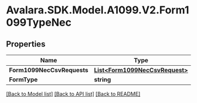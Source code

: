 # Avalara.SDK.Model.A1099.V2.Form1099TypeNec

## Properties

Name | Type | Description | Notes
------------ | ------------- | ------------- | -------------
**Form1099NecCsvRequests** | [**List&lt;Form1099NecCsvRequest&gt;**](Form1099NecCsvRequest.md) |  | [optional] 
**FormType** | **string** |  | [optional] 

[[Back to Model list]](../../../README.md#documentation-for-models) [[Back to API list]](../../../README.md#documentation-for-api-endpoints) [[Back to README]](../../../README.md)

